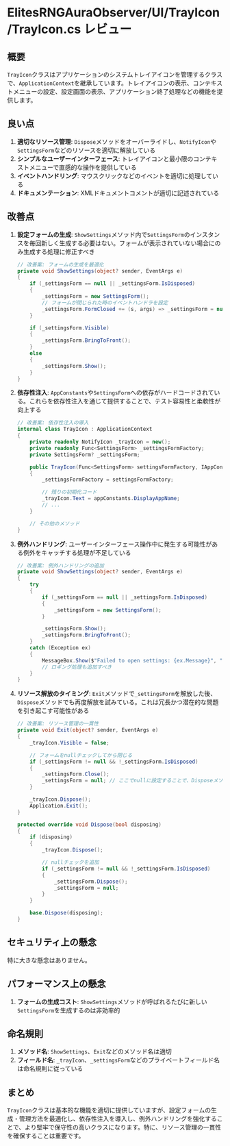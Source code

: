 # ElitesRNGAuraObserver/UI/TrayIcon/TrayIcon.cs レビュー

## 概要

`TrayIcon`クラスはアプリケーションのシステムトレイアイコンを管理するクラスで、`ApplicationContext`を継承しています。トレイアイコンの表示、コンテキストメニューの設定、設定画面の表示、アプリケーション終了処理などの機能を提供します。

## 良い点

1. **適切なリソース管理**: `Dispose`メソッドをオーバーライドし、`NotifyIcon`や`SettingsForm`などのリソースを適切に解放している
2. **シンプルなユーザーインターフェース**: トレイアイコンと最小限のコンテキストメニューで直感的な操作を提供している
3. **イベントハンドリング**: マウスクリックなどのイベントを適切に処理している
4. **ドキュメンテーション**: XMLドキュメントコメントが適切に記述されている

## 改善点

1. **設定フォームの生成**: `ShowSettings`メソッド内で`SettingsForm`のインスタンスを毎回新しく生成する必要はない。フォームが表示されていない場合にのみ生成する処理に修正すべき

   ```csharp
   // 改善案: フォームの生成を最適化
   private void ShowSettings(object? sender, EventArgs e)
   {
       if (_settingsForm == null || _settingsForm.IsDisposed)
       {
           _settingsForm = new SettingsForm();
           // フォームが閉じられた時のイベントハンドラを設定
           _settingsForm.FormClosed += (s, args) => _settingsForm = null;
       }

       if (_settingsForm.Visible)
       {
           _settingsForm.BringToFront();
       }
       else
       {
           _settingsForm.Show();
       }
   }
   ```

2. **依存性注入**: `AppConstants`や`SettingsForm`への依存がハードコードされている。これらを依存性注入を通じて提供することで、テスト容易性と柔軟性が向上する

   ```csharp
   // 改善案: 依存性注入の導入
   internal class TrayIcon : ApplicationContext
   {
       private readonly NotifyIcon _trayIcon = new();
       private readonly Func<SettingsForm> _settingsFormFactory;
       private SettingsForm? _settingsForm;

       public TrayIcon(Func<SettingsForm> settingsFormFactory, IAppConstants appConstants)
       {
           _settingsFormFactory = settingsFormFactory;

           // 残りの初期化コード
           _trayIcon.Text = appConstants.DisplayAppName;
           // ...
       }

       // その他のメソッド
   }
   ```

3. **例外ハンドリング**: ユーザーインターフェース操作中に発生する可能性がある例外をキャッチする処理が不足している

   ```csharp
   // 改善案: 例外ハンドリングの追加
   private void ShowSettings(object? sender, EventArgs e)
   {
       try
       {
           if (_settingsForm == null || _settingsForm.IsDisposed)
           {
               _settingsForm = new SettingsForm();
           }

           _settingsForm.Show();
           _settingsForm.BringToFront();
       }
       catch (Exception ex)
       {
           MessageBox.Show($"Failed to open settings: {ex.Message}", "Error", MessageBoxButtons.OK, MessageBoxIcon.Error);
           // ロギング処理も追加すべき
       }
   }
   ```

4. **リソース解放のタイミング**: `Exit`メソッドで`_settingsForm`を解放した後、`Dispose`メソッドでも再度解放を試みている。これは冗長かつ潜在的な問題を引き起こす可能性がある

   ```csharp
   // 改善案: リソース管理の一貫性
   private void Exit(object? sender, EventArgs e)
   {
       _trayIcon.Visible = false;

       // フォームをnullチェックしてから閉じる
       if (_settingsForm != null && !_settingsForm.IsDisposed)
       {
           _settingsForm.Close();
           _settingsForm = null; // ここでnullに設定することで、Disposeメソッドでの二重解放を回避
       }

       _trayIcon.Dispose();
       Application.Exit();
   }

   protected override void Dispose(bool disposing)
   {
       if (disposing)
       {
           _trayIcon.Dispose();

           // nullチェックを追加
           if (_settingsForm != null && !_settingsForm.IsDisposed)
           {
               _settingsForm.Dispose();
               _settingsForm = null;
           }
       }

       base.Dispose(disposing);
   }
   ```

## セキュリティ上の懸念

特に大きな懸念はありません。

## パフォーマンス上の懸念

1. **フォームの生成コスト**: `ShowSettings`メソッドが呼ばれるたびに新しい`SettingsForm`を生成するのは非効率的

## 命名規則

1. **メソッド名**: `ShowSettings`、`Exit`などのメソッド名は適切
2. **フィールド名**: `_trayIcon`、`_settingsForm`などのプライベートフィールド名は命名規則に従っている

## まとめ

`TrayIcon`クラスは基本的な機能を適切に提供していますが、設定フォームの生成・管理方法を最適化し、依存性注入を導入し、例外ハンドリングを強化することで、より堅牢で保守性の高いクラスになります。特に、リソース管理の一貫性を確保することは重要です。
